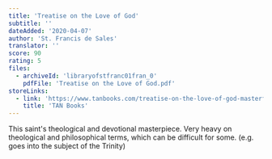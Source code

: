 ```yaml
---
title: 'Treatise on the Love of God'
subtitle: ''
dateAdded: '2020-04-07'
author: 'St. Francis de Sales'
translator: ''
score: 90
rating: 5
files:
  - archiveId: 'libraryofstfranc01fran_0'
    pdfFile: 'Treatise on the Love of God.pdf'
storeLinks:
  - link: 'https://www.tanbooks.com/treatise-on-the-love-of-god-masterful-combination-of-theological-principles-and-practical-application-regarding-divine-love.html'
    title: 'TAN Books'
---
```


This saint's theological and devotional masterpiece. Very heavy on theological and philosophical terms, which can be difficult for some. (e.g. goes into the subject of the Trinity)
